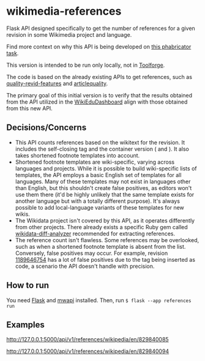 # wikimedia-references
Flask API designed specifically to get the number of references for a given revision in some Wikimedia project and language.

Find more context on why this API is being developed on [this phabricator task](https://phabricator.wikimedia.org/T352177).

This version is intended to be run only locally, not in [Toolforge](https://wikitech.wikimedia.org/wiki/Help:Toolforge/Web/Python).

The code is based on the already existing APIs to get references, such as [quality-revid-features](https://github.com/wikimedia/research-api-endpoint-template/blob/quality-article/model/wsgi.py#L621) and [articlequality](https://github.com/wikimedia/articlequality/blob/master/articlequality/feature_lists/enwiki.py#L49-L51).

The primary goal of this initial version is to verify that the results obtained from the API utilized in the [WikiEduDashboard](https://github.com/WikiEducationFoundation/WikiEduDashboard) align with those obtained from this new API.

## Decisions/Concerns

- This API counts references based on the wikitext for the revision. It includes the self-closing tag <ref/> and the container version (<ref> and </ref>). It also takes shortened footnote templates into account.
- Shortened footnote templates are wiki-specific, varying across languages and projects. While it is possible to build wiki-specific lists of templates, the API employs a basic English set of templates for all languages. Many of these templates may not exist in languages other than English, but this shouldn't create false positives, as editors won't use them there (it'd be highly unlikely that the same template exists for another language but with a totally different purpose). It's always possible to add local-language variants of these templates for new wikis.
- The Wikidata project isn't covered by this API, as it operates differently from other projects. There already exists a specific Ruby gem called [wikidata-diff-analyzer](https://github.com/WikiEducationFoundation/wikidata-diff-analyzer) recommended for extracting references.
- The reference count isn't flawless. Some references may be overlooked, such as when a shortened footnote template is absent from the list. Conversely, false positives may occur. For example, revision [1189646754](https://en.wikipedia.org/w/index.php?title=Wikipedia:Citing_sources&action=edit&oldid=1189646754) has a lot of false positives due to the <ref> tag being inserted as code, a scenario the API doesn't handle with precision.

## How to run

You need [Flask](https://flask.palletsprojects.com/en/3.0.x/installation/) and [mwapi](https://pypi.org/project/mwapi/) installed. Then, run
``$ flask --app references run``

## Examples

http://127.0.0.1:5000/api/v1/references/wikipedia/en/829840085

http://127.0.0.1:5000/api/v1/references/wikipedia/en/829840094
